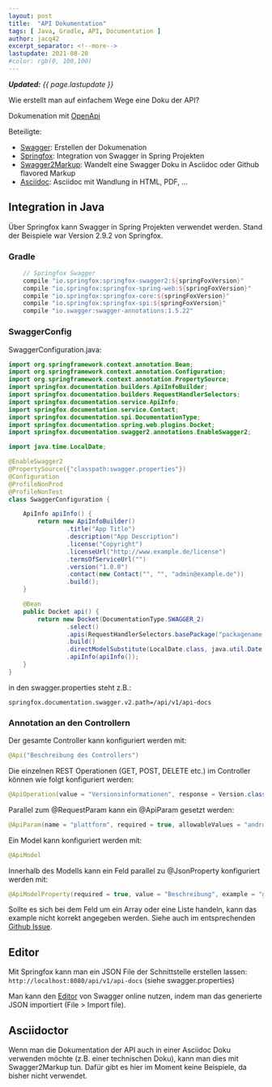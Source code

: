 ```yaml
---
layout: post
title:  "API Dokumentation"
tags: [ Java, Gradle, API, Documentation ]
author: jacq42
excerpt_separator: <!--more-->
lastupdate: 2021-08-20
#color: rgb(0, 100,100)
---
```

<p><i><b>Updated:</b> {{ page.lastupdate }}</i></p>

Wie erstellt man auf einfachem Wege eine Doku der API?

<!--more-->
 
Dokumenation mit [OpenApi](https://www.openapis.org/)

Beteiligte: 
* [Swagger](https://swagger.io/): Erstellen der Dokumenation
* [Springfox](https://github.com/springfox/springfox): Integration von Swagger in Spring Projekten
* [Swagger2Markup](https://github.com/Swagger2Markup): Wandelt eine Swagger Doku in Asciidoc oder Github flavored Markup
* [Asciidoc](http://asciidoctor.org/): Asciidoc mit Wandlung in HTML, PDF, ...

## Integration in Java

Über Springfox kann Swagger in Spring Projekten verwendet werden. Stand der Beispiele war Version 2.9.2 von Springfox.

### Gradle 

```groovy
    // Springfox Swagger
    compile "io.springfox:springfox-swagger2:${springFoxVersion}"
    compile "io.springfox:springfox-spring-web:${springFoxVersion}"
    compile "io.springfox:springfox-core:${springFoxVersion}"
    compile "io.springfox:springfox-spi:${springFoxVersion}"
    compile "io.swagger:swagger-annotations:1.5.22"
```

### SwaggerConfig

SwaggerConfiguration.java:

```java
import org.springframework.context.annotation.Bean;
import org.springframework.context.annotation.Configuration;
import org.springframework.context.annotation.PropertySource;
import springfox.documentation.builders.ApiInfoBuilder;
import springfox.documentation.builders.RequestHandlerSelectors;
import springfox.documentation.service.ApiInfo;
import springfox.documentation.service.Contact;
import springfox.documentation.spi.DocumentationType;
import springfox.documentation.spring.web.plugins.Docket;
import springfox.documentation.swagger2.annotations.EnableSwagger2;

import java.time.LocalDate;

@EnableSwagger2
@PropertySource({"classpath:swagger.properties"})
@Configuration
@ProfileNonProd
@ProfileNonTest
class SwaggerConfiguration {

    ApiInfo apiInfo() {
        return new ApiInfoBuilder()
                .title("App Title")
                .description("App Description")
                .license("Copyright")
                .licenseUrl("http://www.example.de/license")
                .termsOfServiceUrl("")
                .version("1.0.0")
                .contact(new Contact("", "", "admin@example.de"))
                .build();
    }

    @Bean
    public Docket api() {
        return new Docket(DocumentationType.SWAGGER_2)
                .select()
                .apis(RequestHandlerSelectors.basePackage("packagename.rest.v1"))
                .build()
                .directModelSubstitute(LocalDate.class, java.util.Date.class)
                .apiInfo(apiInfo());
    }
}
```

in den swagger.properties steht z.B.:
```
springfox.documentation.swagger.v2.path=/api/v1/api-docs
```

### Annotation an den Controllern

Der gesamte Controller kann konfiguriert werden mit:
```java
@Api("Beschreibung des Controllers")
```
Die einzelnen REST Operationen (GET, POST, DELETE etc.) im Controller können wie folgt konfiguriert werden:
```java
@ApiOperation(value = "Versionsinformationen", response = Version.class)
```
Parallel zum @RequestParam kann ein @ApiParam gesetzt werden:
```java
@ApiParam(name = "plattform", required = true, allowableValues = "android,ios")
```
Ein Model kann konfiguriert werden mit:
```java
@ApiModel
```
Innerhalb des Modells kann ein Feld parallel zu @JsonProperty konfiguriert werden mit:
```java
@ApiModelProperty(required = true, value = "Beschreibung", example = "gültiger Wert")
```
Sollte es sich bei dem Feld um ein Array oder eine Liste handeln, kann das example nicht korrekt angegeben werden. Siehe auch im entsprechenden [Github Issue](https://github.com/swagger-api/swagger-core/issues/1855).

## Editor

Mit Springfox kann man ein JSON File der Schnittstelle erstellen lassen: `http://localhost:8080/api/v1/api-docs` (siehe swagger.properties)

Man kann den [Editor](https://editor.swagger.io/) von Swagger online nutzen, indem man das generierte JSON importiert (File > Import file).

## Asciidoctor

Wenn man die Dokumentation der API auch in einer Asciidoc Doku verwenden möchte (z.B. einer technischen Doku), kann man dies mit Swagger2Markup tun. Dafür gibt es hier im Moment keine Beispiele, da bisher nicht verwendet.